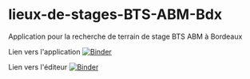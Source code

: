 # lieux-de-stages-BTS-ABM-Bdx
Application pour la recherche de terrain de stage BTS ABM à Bordeaux

Lien vers l'application
[![Binder](https://mybinder.org/badge_logo.svg)](https://mybinder.org/v2/gh/Steno753/lieux-de-stages-BTS-ABM-Bdx/HEAD?urlpath=%2Fvoila%2Frender%2FLieux_de_stages.ipynb)

Lien vers l'éditeur
[![Binder](https://mybinder.org/badge_logo.svg)](https://mybinder.org/v2/gh/Steno753/lieux-de-stages-BTS-ABM-Bdx/HEAD)

